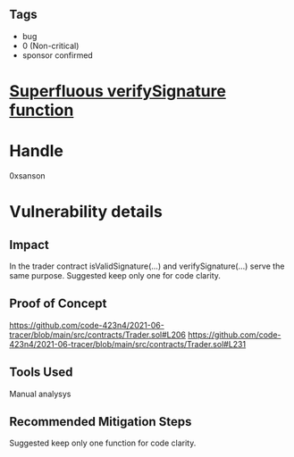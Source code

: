 ## Tags

- bug
- 0 (Non-critical)
- sponsor confirmed

# [Superfluous verifySignature function](https://github.com/code-423n4/2021-06-tracer-findings/issues/121) 

# Handle

0xsanson


# Vulnerability details

## Impact
In the trader contract isValidSignature(...) and verifySignature(...) serve the same purpose. Suggested keep only one for code clarity.

## Proof of Concept
https://github.com/code-423n4/2021-06-tracer/blob/main/src/contracts/Trader.sol#L206
https://github.com/code-423n4/2021-06-tracer/blob/main/src/contracts/Trader.sol#L231

## Tools Used
Manual analysys

## Recommended Mitigation Steps
Suggested keep only one function for code clarity.

